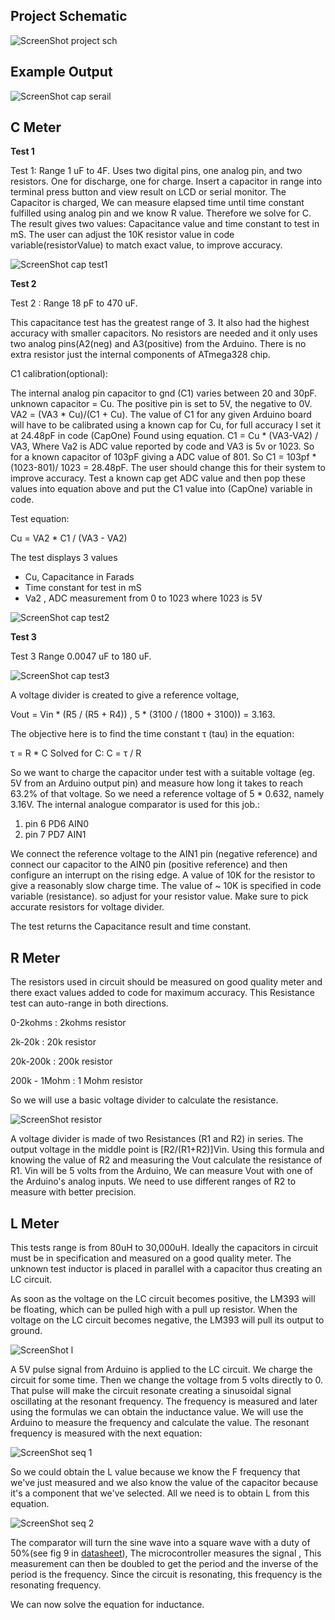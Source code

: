 Project Schematic 
----------------------------

![ScreenShot project sch](https://github.com/gavinlyonsrepo/LCR_meter/blob/main/documentation/images/LCR_meter.png)

Example Output
-----------------------------

![ScreenShot cap serail](https://github.com/gavinlyonsrepo/LCR_meter/blob/main/documentation/images/LCRmeterserial.jpg)


C Meter
-----------------------------------------------

**Test 1**

Test 1: Range  1 uF to 4F. 
Uses two digital pins, one analog pin, and two resistors.
One for discharge, one for charge.
Insert a capacitor in range into terminal press button and view result on LCD or serial monitor.
The Capacitor is charged,  We can measure elapsed time until time constant fulfilled using analog pin and we know R 
value. Therefore we solve for C. 
The result gives two values: Capacitance value and time constant to test in mS.
The user can adjust the 10K resistor value in code variable(resistorValue) to match exact value, to improve accuracy.

![ScreenShot cap test1](https://github.com/gavinlyonsrepo/LCR_meter/blob/main/documentation/images/cap_test1.png)

**Test 2**

Test 2 : Range 18 pF to 470 uF.

This capacitance test has the greatest range of 3. It also had the highest accuracy with smaller capacitors. 
No resistors are needed and it only uses two analog pins(A2(neg) and A3(positive) from the Arduino.
There is no extra resistor just the internal components of ATmega328 chip.

C1 calibration(optional): 

The internal analog pin capacitor to gnd (C1) varies between 20 and 30pF. unknown capacitor = Cu.
The positive pin is set to 5V, the negative to 0V.
VA2 = (VA3 * Cu)/(C1 + Cu).
The value of C1 for any given Arduino board will have to be calibrated using a known cap for Cu,
for full accuracy I set it at 24.48pF in code (CapOne) Found using equation.
C1 = Cu * (VA3-VA2) / VA3, Where  Va2 is ADC value reported by code and VA3 is 5v or 1023.
So for a known capacitor of 103pF giving a ADC value of 801.
So C1 = 103pf * (1023-801)/ 1023 = 28.48pF.
The user should change this for their system to improve accuracy.
Test a known cap get ADC value and then pop these values into equation above
and put the C1 value into (CapOne) variable in code.

Test equation:

Cu = VA2 * C1 / (VA3 - VA2)

The test displays 3 values 
* Cu,  Capacitance in Farads 
* Time constant for test in mS
* Va2 , ADC measurement from 0 to 1023 where 1023 is 5V 

![ScreenShot cap test2](https://github.com/gavinlyonsrepo/LCR_meter/blob/main/documentation/images/cap_test2.png)

**Test 3** 


Test 3 Range 0.0047 uF to 180 uF.

![ScreenShot cap test3](https://github.com/gavinlyonsrepo/LCR_meter/blob/main/documentation/images/cap3_test3.png)

A voltage divider is created to give a reference voltage,

Vout = Vin * (R5 / (R5 + R4)) , 5 * (3100 / (1800 + 3100)) = 3.163.

The objective here is to find the time constant τ (tau) in the equation:

τ = R * C Solved for C: C = τ / R

So we want to charge the capacitor under test with a suitable voltage (eg. 5V from an Arduino output pin) and measure how long it takes to reach 63.2% of that voltage. So we need a reference voltage of 5 * 0.632, namely 3.16V.
The internal analogue comparator is used for this job.:

1. pin 6 PD6 AIN0
2. pin 7 PD7 AIN1
 
We connect the reference voltage to the AIN1 pin (negative reference) and connect our capacitor to the AIN0 pin (positive reference) and then configure an interrupt on the rising edge. A value of 10K for the resistor to give a reasonably slow charge time. The value of ~ 10K is specified in code variable (resistance).
so adjust for your resistor value. Make sure to pick accurate resistors for voltage divider.

The test returns the Capacitance result and time constant.

R Meter
------------------------------------

The resistors used in circuit should be measured on good quality meter 
and there exact values added to code for maximum accuracy. 
This Resistance test can auto-range in both directions. 

0-2kohms : 2kohms resistor

2k-20k : 20k resistor

20k-200k : 200k resistor

200k - 1Mohm : 1 Mohm resistor

So we will use a basic voltage divider to calculate the resistance. 

![ScreenShot resistor](https://github.com/gavinlyonsrepo/LCR_meter/blob/main/documentation/images/R_TEST.png)

A voltage divider is made of two Resistances (R1 and R2) in series. The output voltage in the middle point is [R2/(R1+R2)]Vin. Using this formula and knowing the value of R2 and measuring the Vout calculate the resistance of R1. 
Vin will be 5 volts from the Arduino, We can measure Vout with one of the Arduino's analog inputs.
We need to use different ranges of R2 to measure with better precision. 

L Meter
-----------------------------------------------

This tests range is from 80uH to 30,000uH. Ideally the capacitors in circuit must be in specification and measured on a good quality meter. The unknown test inductor is placed in parallel with a capacitor thus creating an LC circuit. 

As soon as the voltage on the LC circuit becomes positive, the LM393 will be floating, which can be pulled high with a pull up resistor. When the voltage on the LC circuit becomes negative, the LM393 will pull its output to ground. 

![ScreenShot l](https://github.com/gavinlyonsrepo/LCR_meter/blob/main/documentation/images/L_TEST.png)

A 5V pulse signal from Arduino is applied to the LC circuit. We charge the circuit for some time. Then we change the voltage from 5 volts directly to 0. That pulse will make the circuit resonate creating a  sinusoidal signal oscillating at the resonant frequency. The frequency is measured and later using the formulas we can obtain the inductance value. We will use the Arduino to measure the frequency and calculate the value. The resonant frequency is measured with the next equation: 

![ScreenShot seq 1](https://github.com/gavinlyonsrepo/LR_meter_arduino/blob/master/documentation/images/eq1.png)

So we could obtain the L value because we know the F frequency that we've just measured and we also know the value of the capacitor because it's a component that we've selected. All we need is to obtain L from this equation.


![ScreenShot seq 2](https://github.com/gavinlyonsrepo/LR_meter_arduino/blob/master/documentation/images/eq2.png)

The comparator will turn the sine wave into a square wave with a duty of 50%(see fig 9 in 
[datasheet](https://www.onsemi.com/pub/Collateral/LM393-D.PDF)),  The microcontroller measures the signal , This measurement can then be doubled to get the period and the inverse of the period is the frequency. Since the circuit is resonating, this frequency is the resonating frequency.

We can now solve the equation for inductance.

